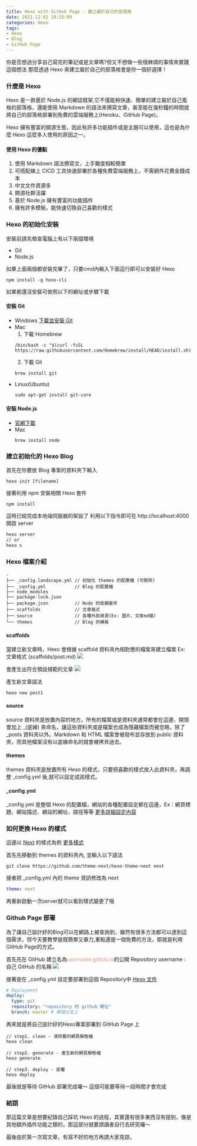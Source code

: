 ```yaml
---
title: Hexo with GitHub Page - 建立屬於自己的部落格
date: 2021-12-02 10:25:09
categories: Hexo
tags: 
- Hexo
- Blog
- GitHub Page 
---
```

你是否想過分享自己寫完的筆記或是文章嗎?但又不想做一些很麻煩的事情來實踐這個想法
那麼透過 Hexo 來建立屬於自己的部落格會是你一個好選擇！
<!-- more -->

<!-- Hexo 介紹 -->
### 什麼是 Hexo 
Hexo 是一款基於 Node.js 的網誌框架,它不僅能夠快速、簡單的建立屬於自己風格的部落格，還能使用 Markdown 的語法來撰寫文章，甚至能在幾秒鐘的時間就將自己的部落格部署到免費的雲端服務上(Heroku、GitHub Page)。

Hexo 擁有豐富的開源生態，因此有許多功能插件或是主題可以使用，這也是為什麼 Hexo 這麼多人使用的原因之一。

#### 使用 Hexo 的優點
1. 使用 Markdown 語法撰寫文，上手難度相較簡單
2. 可搭配線上 CICD 工具快速部署於各種免費雲端服務上，不需額外花費金錢成本
3. 中文文件資源多
4. 開源社群活躍
5. 基於 Node.js 擁有豐富的功能插件
6. 擁有許多模板，能快速切換自己喜歡的樣式

<!-- Hexo 安裝 -->
### Hexo 的初始化安裝
安裝前請先檢查電腦上有以下兩個環境
- Git
- Node.js

如果上面兩個都安裝完畢了，只要cmd內輸入下面這行即可以安裝好 Hexo
```
npm install -g hexo-cli
```

如果都還沒安裝可依照以下的網址或步驟下載
#### 安裝 Git
- Windows 
    [下載並安裝 Git](https://git-scm.com/download/win)
- Mac
    1. 下載 Homebrew
    ```
    /bin/bash -c "$(curl -fsSL https://raw.githubusercontent.com/Homebrew/install/HEAD/install.sh)"
    ```
    2. 下載 Git
    ```
    brew install git
    ```
- Linux(Ubuntu)
    ```
    sudo apt-get install git-core
    ```


#### 安裝 Node.js
- [官網下載](https://nodejs.org/en/)
- Mac
    ```
    brew install node
    ```

<!-- Hexo 建立專案 -->
### 建立初始化的 Hexo Blog
首先在你要放 Blog 專案的資料夾下輸入
```
hexo init [filename]
```

接著利用 npm 安裝相關 Hexo 套件
```
npm install
```

這時已經完成本地端伺服器的架設了
利用以下指令即可在 http://localhost:4000 開啟 server
``` cmd
hexo server
// or
hexo s
```

<!-- Hexo 檔案介紹 -->
### Hexo 檔案介紹
```
.
├── _config.landscape.yml // 初始化 themes 的配置檔 (可刪除)
├── _config.yml           // Blog 的配置檔
├── node_modules          
├── package-lock.json
├── package.json          // Node 的依賴套件
├── scaffolds             // 文章格式
├── source                // 各種外部資源(Ex: 圖片、文章md檔)
└── themes                // Blog 的模板
```
#### scaffolds
當建立新文章時，Hexo 會根據 scaffold 資料夾內相對應的檔案來建立檔案
Ex: 文章格式 (scaffolds/post.md)
    ![](/image/20211202/post_ex.png)

會產生出符合預設規範的文章
![](/image/20211202/ex_create.png)

產生新文章語法
```
hexo new post1
```

#### source
source 資料夾是放置內容的地方。所有的檔案或是資料夾通常都會在這邊，開頭會加上 _(底線) 來命名，讓這些資料夾或是檔案也成為隱藏檔案而被忽略，除了 _posts 資料夾以外。Markdown 和 HTML 檔案會被發布並存放到 public 資料夾，而其他檔案沒有以底線命名的就會被拷貝過去。

#### themes
themes 資料夾是放置所有 Hexo 的樣式，只要把喜歡的樣式放入此資料夾，再調整 _config.yml 後,就可以設定成該樣式。

#### _config.yml
_config.yml 是整個 Hexo 的配置檔，網站的各種配置設定都在這邊，Ex：網頁標題、網站描述、網站的網址、路徑等等
[更多詳細設定內容](https://hexo.io/zh-tw/docs/configuration)

<!-- Hexo 樣式轉換 -->
### 如何更換 Hexo 的樣式
這邊以 [Next](https://github.com/theme-next/hexo-theme-next) 的樣式為例
[更多樣式](https://hexo.io/themes/)

首先先移動到 themes 的資料夾內, 並輸入以下語法
```
git clone https://github.com/theme-next/hexo-theme-next next 
```

接者把 _config.yml 內的 theme 資訊修改為 next 
``` yaml
theme: next
```

再重新啟動一次server就可以看到樣式變更了哦

<!-- 部署 -->
### Github Page 部署
為了讓自己設計好的Blog可以在網路上被查詢到，雖然有很多方法都可以達到這個需求，但今天要教學是既簡單又暴力,重點還是一個免費的方法，那就是利用GitHub Page的方式。

首先先在 GitHub 建立名為<font color=#e9967a>username.github.io</font>的公開 Repository
username : 自己 GitHub 的名稱
![](/image/20211202/1.png)


接著是在 _config.yml 設定要部署到這個 Repository中
[Hexo 文件](https://hexo.io/docs/one-command-deployment)
``` yaml
# Deployment
deploy:
  type: git
  repository: "repository 的 github 網址"
  branch: master # 哪個分支上 
```

再來就是將自己設計好的Hexo專案部署到 GitHub Page 上
```
// step1. clean - 清除舊的網頁靜態檔
hexo clean

// step2. generate - 產生新的網頁靜態檔
hexo generate

// step3. deploy - 部署
hexo deploy
```

最後就是等待 GitHub 部署完成囉～ 這個可能要等待一段時間才會完成

<!-- Hexo 結語 -->
### 結語
那這篇文章是想要紀錄自己踩坑 Hexo 的過程，其實還有很多東西沒有提到，像是其他額外插件功能之類的，那這部分就要請讀者自行去研究囉～

最後由於第一次寫文章，有寫不好的地方再請大家見諒。